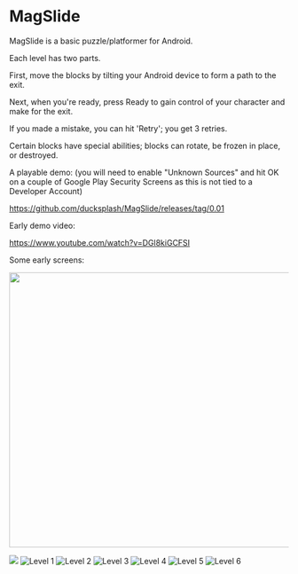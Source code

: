 # MagSlide

MagSlide is a basic puzzle/platformer for Android.

Each level has two parts.

First, move the blocks by tilting your Android device to form a path to the exit.

Next, when you're ready, press Ready to gain control of your character and make for the exit.

If you made a mistake, you can hit 'Retry'; you get 3 retries.

Certain blocks have special abilities; blocks can rotate, be frozen in place, or destroyed. 

A playable demo: (you will need to enable "Unknown Sources" and hit OK on a couple of Google Play Security Screens as this is not tied to a Developer Account)

https://github.com/ducksplash/MagSlide/releases/tag/0.01


Early demo video:

https://www.youtube.com/watch?v=DGl8kiGCFSI

Some early screens:

<img src="https://media.githubusercontent.com/media/ducksplash/MagSlide/master/screenshots/0.jpg" width="512" height="496">




![]( =250x250)
![Level 1](https://media.githubusercontent.com/media/ducksplash/MagSlide/master/screenshots/1.jpg)
![Level 2](https://media.githubusercontent.com/media/ducksplash/MagSlide/master/screenshots/2.jpg)
![Level 3](https://media.githubusercontent.com/media/ducksplash/MagSlide/master/screenshots/3.jpg)
![Level 4](https://media.githubusercontent.com/media/ducksplash/MagSlide/master/screenshots/4.jpg)
![Level 5](https://media.githubusercontent.com/media/ducksplash/MagSlide/master/screenshots/5.jpg)
![Level 6](https://media.githubusercontent.com/media/ducksplash/MagSlide/master/screenshots/6.jpg)

